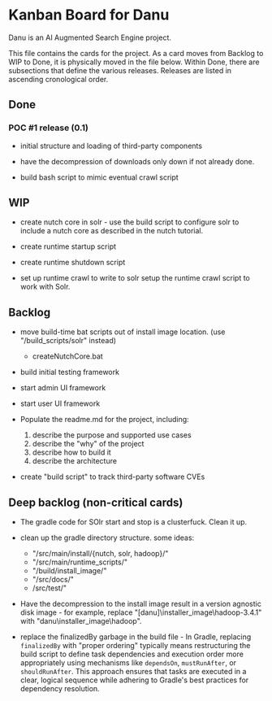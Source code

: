 # Kanban Board for Danu

Danu is an AI Augmented Search Engine project.

This file contains the cards for the project. As a card moves
from Backlog to WIP to Done, it is physically moved in the file below.
Within Done, there are subsections that define the various releases.
Releases are listed in ascending cronological order.

## Done

### POC #1 release (0.1)

* initial structure and loading of third-party components

* have the decompression of downloads only down if not already done.

* build bash script to mimic eventual crawl script

## WIP

* create nutch core in solr -
  use the build script to configure solr to include a nutch core
  as described in the nutch tutorial.

* create runtime startup script

* create runtime shutdown script

* set up runtime crawl to write to solr
  setup the runtime crawl script to work with Solr.

## Backlog

* move build-time bat scripts out of install image location. (use "/build_scripts/solr" instead)
  - createNutchCore.bat

* build initial testing framework

* start admin UI framework

* start user UI framework

* Populate the readme.md for the project, including:
  1. describe the purpose and supported use cases
  2. describe the "why" of the project
  3. describe how to build it
  4. describe the architecture

* create "build script" to track third-party software CVEs

## Deep backlog (non-critical cards)

* The gradle code for SOlr start and stop is a clusterfuck.  Clean it up.

* clean up the gradle directory structure. some ideas:
  - "/src/main/install/{nutch, solr, hadoop}/"
  - "/src/main/runtime_scripts/"
  - "/build/install_image/"
  - "/src/docs/"
  - /src/test/"
  
* Have the decompression to the install image result in a version agnostic disk image -
  for example, replace "[danu]\installer_image\hadoop-3.4.1\" with
  "danu\installer_image\hadoop\".
  
* replace the finalizedBy garbage in the build file - 
  In Gradle, replacing `finalizedBy` with "proper ordering" typically means 
  restructuring the build script to define task dependencies and execution 
  order more appropriately using mechanisms like `dependsOn`, `mustRunAfter`, 
  or `shouldRunAfter`. This approach ensures that tasks are executed in a 
  clear, logical sequence while adhering to Gradle's best practices for 
  dependency resolution.